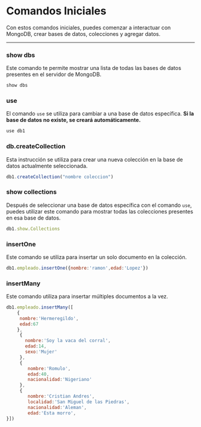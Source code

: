 # Comandos Iniciales

Con estos comandos iniciales, puedes comenzar a interactuar con MongoDB, crear bases de datos, colecciones y agregar datos.

---


### show dbs

Este comando te permite mostrar una lista de todas las bases de datos presentes en el servidor de MongoDB.
```javascript
show dbs
```

### use
El comando `use` se utiliza para cambiar a una base de datos específica. **Si la base de datos no existe, se creará automáticamente.** 
```javascript
use db1
```

### db.createCollection

Esta instrucción se utiliza para crear una nueva colección en la base de datos actualmente seleccionada.
```javascript
db1.createCollection("nombre coleccion")
```
### show collections

Después de seleccionar una base de datos específica con el comando `use`, puedes utilizar este comando para mostrar todas las colecciones presentes en esa base de datos. 
```javascript
db1.show.Collections
```

### insertOne 

Este comando se utiliza para insertar un solo documento en la colección.
```javascript
db1.empleado.insertOne({nombre:'ramon',edad:'Lopez'})
```
### insertMany

Este comando utiliza para insertar múltiples documentos a la vez. 

```javascript
db1.empleado.insertMany([
    {
     nombre:'Hermeregildo',
     edad:67
    },
     {
       nombre:'Soy la vaca del corral',
       edad:14,
       sexo:'Mujer'
     },
     {
        nombre:'Romulo',
        edad:40,
        nacionalidad:'Nigeriano'
     },
     {
        nombre:'Cristian Andres',
        localidad:'San Miguel de las Piedras',
        nacionalidad:'Aleman',
        edad:'Esta morro',
}])
```
```

